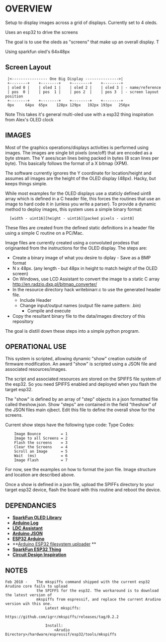 
OVERVIEW
======================
Setup to display images across a grid of displays. Currently set to 4 oleds.

Uses an esp32 to drive the screens

The goal is to use the oleds as "screens" that make up an overall display. T

Using sparkfun oled's 64x48px

Screen Layout
--------------
     |<---------------- One Big Display --------------->|
     +--------+    +--------+    +--------+    +--------+   
     | oled 0 |    | oled 1 |    | oled 2 |    | oled 3 | - name/reference
     | pos  0 |    | pos  1 |    | pos 2  |    | pos 3  | - screen layout position
     +--------+    +--------+    +--------+    +--------+   
     0px     64px  65px    128px 129px   192px 193px   256px

Note
This takes it's general multi-oled use with a esp32 thing inspiration from Alex's OLED clock


IMAGES
------
Most of the graphics operations/displays activities is performed using images. The images
are single bit pixels (one/off) that are encoded as a byte stream. The Y axes/scan lines
being packed in bytes (8 scan lines per byte). This basically follows the format of a X bitmap
(XPM).

The software currently ignores the Y coordinate for location/height and assumes all images are
the height of the OLED display (48px). Hacky, but keeps things simple.

While most examples for the OLED displays use a staticly defined uint8 array which is defined in
a C header file, this forces  the routines that use an image to hard code it in (unless you write
a parser). To provide a dynamic method to deploy images, this system uses a simple binary format:

      [width - uint16][height - uint16][packed pixels - uint8]

These files are created from the defined static definitions in a header file using a simple C
routine on a PC/Mac.

Image files are currently created using a convoluted prodess that originanted from the instructions for the OLED display. The steps are:

*  Create a binary image of what you desire to diplay - Save as a BMP format
  * N x 48px. (any length - but 48px in height to match height of the OLED screen)
* On Windows, use LCD Assistant to convert the image to a static C array
          http://en.radzio.dxp.pl/bitmap_converter/
* In the resource directory hack writebinarr.c to use the generated header file.
  *  Include Header
  * Change input/output names (output file name pattern: <image name>.bin)
     * Compile and execute
* Copy the resultant binary file to the data/images directory of this repository

The goal is distill down these steps into a simple python program.

OPERATIONAL USE
---------------
This system is scripted, allowing dynamic "show" creation outside of firmware modification.
An award "show" is scripted using a JSON file and associated resources/images.

The script and associated resources are stored on the SPIFFS file system of the esp32. So you
need SPIFFS enabled and deployed when you flash the target esp32.

The "show" is defined by an array of "step" objects in a json formatted file called theshow.json.
Show "steps" are contained in the field "theshow" of the JSON files main ojbect. Edit this file to define the overall show for the screens.

Current show steps have the following type code:
  Type Codes:

        Image Bounce         = 1
        Image to all Screens = 2
        Flash the screens    = 3
        Clear the Screens    = 4
        Scroll an Image      = 5
        Wait  (ms)           = 6
        Image Flash          = 7

For now, see the examples on how to format the json file. Image structure and location are described above.

Once a show is defined in a json file, upload the SPIFFs directory to your target esp32 device,
flash the board with this routine and reboot the device.

DEPENDANCIES
------------
* **[SparkFun OLED Library]( https://github.com/sparkfun/SparkFun_Micro_OLED_Arduino_Library/tree/V_1.0.0SparkFun)**  
* **[Arduino Log](https://github.com/thijse/Arduino-Log)**
* **[LDC Assistant](http://en.radzio.dxp.pl/bitmap_converter/)**
* **[Arduino JSON](https://github.com/bblanchon/ArduinoJson)**
* **[ESP32 Arduino](https://github.com/espressif/arduino-esp32)**
* **[Arduino ESP32 filesystem uploader](https://github.com/me-no-dev/arduino-esp32fs-plugin) **
* **[SparkFun ESP32 Thing](https://learn.sparkfun.com/tutorials/esp32-thing-hookup-guide)**
* **[Circuit Design Inspiration](https://github.com/awende/OLED_Clock)**

NOTES
-------
    Feb 2018 -    The mkspiffs command shipped with the current esp32 Arudino core fails to upload
                  the SPIFFS for the esp32. The workaround is to download the latest version of
                  mkspiffs from espressif, and replace the current Arudino version wih this one.
                      Latest mkspiffs:
                         https://github.com/igrr/mkspiffs/releases/tag/0.2.2

                      Install:
                          <Arudio Directory>/hardware/espressif/esp32/tools/mkspiffs
